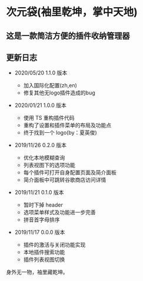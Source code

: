 # 次元袋(袖里乾坤，掌中天地)

## 这是一款简洁方便的插件收纳管理器

## 更新日志

- 2020/05/20 1.1.0 版本
  
  - 加入国际化配置(zh,en)
  - 修复其他无logo插件造成的bug

- 2020/01/21 1.0.0 版本

  - 使用 TS 重构插件代码
  - 重构了设置和插件菜单的布局及功能点
  - 终于找到一个 logo(by：夏英俊)

- 2019/11/26 0.2.0 版本

  - 优化本地模糊查询
  - 列表视图下的选项功能
  - 每个插件可打开自身配置页面及简介面板
  - 简介面板中可跳转谷歌商店访问详情

- 2019/11/21 0.1.0 版本

  - 暂时下掉 header
  - 选项菜单样式及功能进一步完善
  - 拼音首字母排序

- 2019/11/17 0.0.0 版本

  - 插件的激活与关闭功能实现
  - 本地插件搜索功能
  - 插件列表视图切换

身外无一物，袖里藏乾坤。
